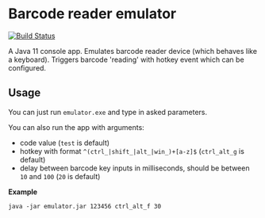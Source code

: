 # Barcode reader emulator
[![Build Status](https://travis-ci.org/oxcafedead/barcode-reader-emulator.svg?branch=main)](https://travis-ci.org/oxcafedead/barcode-reader-emulator)

A Java 11 console app. Emulates barcode reader device (which behaves like a keyboard).
Triggers barcode 'reading' with hotkey event which can be configured.

## Usage

You can just run `emulator.exe` and type in asked parameters.

You can also run the app with arguments:
- code value (`test` is default)
- hotkey with format `^(ctrl_|shift_|alt_|win_)+[a-z]$` (`ctrl_alt_g` is default)
- delay between barcode key inputs in milliseconds, should be between `10` and `100` (`20` is default)

**Example**
```
java -jar emulator.jar 123456 ctrl_alt_f 30
```